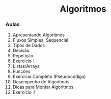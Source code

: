 <h1 align="center">Algoritmos</h1>

### Aulas

1. Apresentando Algoritmos
2. Fluxos Simples, Sequencial
3. Tipos de Dados
4. Decisão
5. Repetição
6. Exercício I
7. Listas/Arrays
8. Funções
9. Exercício Completo (Pseudocódigo)
10. Desempenho de Algoritmos
11. Dicas para Montar Algoritmos
12. Exercício II

